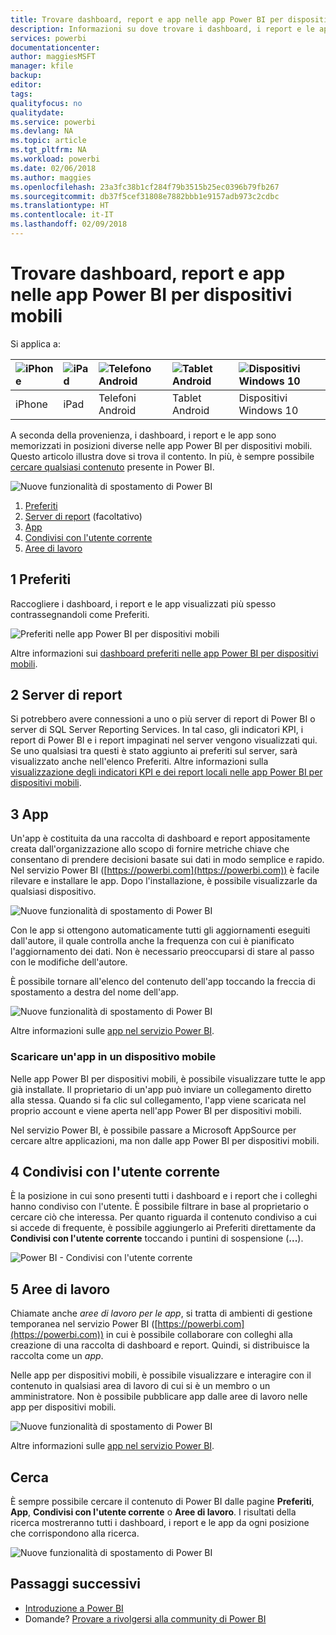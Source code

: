 ```yaml
---
title: Trovare dashboard, report e app nelle app Power BI per dispositivi mobili
description: Informazioni su dove trovare i dashboard, i report e le app nelle app Power BI per dispositivi mobili a seconda della loro provenienza.
services: powerbi
documentationcenter: 
author: maggiesMSFT
manager: kfile
backup: 
editor: 
tags: 
qualityfocus: no
qualitydate: 
ms.service: powerbi
ms.devlang: NA
ms.topic: article
ms.tgt_pltfrm: NA
ms.workload: powerbi
ms.date: 02/06/2018
ms.author: maggies
ms.openlocfilehash: 23a3fc38b1cf284f79b3515b25ec0396b79fb267
ms.sourcegitcommit: db37f5cef31808e7882bbb1e9157adb973c2cdbc
ms.translationtype: HT
ms.contentlocale: it-IT
ms.lasthandoff: 02/09/2018
---
```

# <a name="find-your-dashboards-reports-and-apps-in-the-power-bi-mobile-apps"></a>Trovare dashboard, report e app nelle app Power BI per dispositivi mobili
Si applica a:

| ![iPhone](media/mobile-apps-find-content-mobile-devices/iphone-logo-50-px.png) | ![iPad](media/mobile-apps-find-content-mobile-devices/ipad-logo-50-px.png) | ![Telefono Android](media/mobile-apps-find-content-mobile-devices/android-phone-logo-50-px.png) | ![Tablet Android](media/mobile-apps-find-content-mobile-devices/android-tablet-logo-50-px.png) | ![Dispositivi Windows 10](media/mobile-apps-find-content-mobile-devices/win-10-logo-50-px.png) |
|:--- |:--- |:--- |:--- |:--- |
| iPhone |iPad |Telefoni Android |Tablet Android |Dispositivi Windows 10 |

A seconda della provenienza, i dashboard, i report e le app sono memorizzati in posizioni diverse nelle app Power BI per dispositivi mobili. Questo articolo illustra dove si trova il contento. In più, è sempre possibile [cercare qualsiasi contenuto](mobile-apps-find-content-mobile-devices.md#search) presente in Power BI. 

![Nuove funzionalità di spostamento di Power BI](media/mobile-apps-find-content-mobile-devices/power-bi-mobile-find-content.png)

1. [Preferiti](mobile-apps-find-content-mobile-devices.md#1-favorites)
2. [Server di report](mobile-apps-find-content-mobile-devices.md#2-report-servers) (facoltativo)
3. [App](mobile-apps-find-content-mobile-devices.md#3-apps)
4. [Condivisi con l'utente corrente](mobile-apps-find-content-mobile-devices.md#4-shared-with-me)
5. [Aree di lavoro](mobile-apps-find-content-mobile-devices.md#5-workspaces)

## <a name="1-favorites"></a>1 Preferiti
Raccogliere i dashboard, i report e le app visualizzati più spesso contrassegnandoli come Preferiti. 

![Preferiti nelle app Power BI per dispositivi mobili](media/mobile-apps-find-content-mobile-devices/power-bi-android-favorites-reports.png)

Altre informazioni sui [dashboard preferiti nelle app Power BI per dispositivi mobili](mobile-apps-favorites.md).

## <a name="2-report-servers"></a>2 Server di report
Si potrebbero avere connessioni a uno o più server di report di Power BI o server di SQL Server Reporting Services. In tal caso, gli indicatori KPI, i report di Power BI e i report impaginati nel server vengono visualizzati qui. Se uno qualsiasi tra questi è stato aggiunto ai preferiti sul server, sarà visualizzato anche nell'elenco Preferiti. Altre informazioni sulla [visualizzazione degli indicatori KPI e dei report locali nelle app Power BI per dispositivi mobili](mobile-app-ssrs-kpis-mobile-on-premises-reports.md).

## <a name="3-apps"></a>3 App
Un'app è costituita da una raccolta di dashboard e report appositamente creata dall'organizzazione allo scopo di fornire metriche chiave che consentano di prendere decisioni basate sui dati in modo semplice e rapido. Nel servizio Power BI ([https://powerbi.com](https://powerbi.com)) è facile rilevare e installare le app. Dopo l'installazione, è possibile visualizzarle da qualsiasi dispositivo. 

![Nuove funzionalità di spostamento di Power BI](media/mobile-apps-find-content-mobile-devices/power-bi-apps-mobile-apps.png)

Con le app si ottengono automaticamente tutti gli aggiornamenti eseguiti dall'autore, il quale controlla anche la frequenza con cui è pianificato l'aggiornamento dei dati. Non è necessario preoccuparsi di stare al passo con le modifiche dell'autore.

È possibile tornare all'elenco del contenuto dell'app toccando la freccia di spostamento a destra del nome dell'app.

![Nuove funzionalità di spostamento di Power BI](media/mobile-apps-find-content-mobile-devices/power-bi-it-spend-app-android.png)

Altre informazioni sulle [app nel servizio Power BI](service-install-use-apps.md).

### <a name="get-an-app-on-a-mobile-device"></a>Scaricare un'app in un dispositivo mobile
Nelle app Power BI per dispositivi mobili, è possibile visualizzare tutte le app già installate. Il proprietario di un'app può inviare un collegamento diretto alla stessa. Quando si fa clic sul collegamento, l'app viene scaricata nel proprio account e viene aperta nell'app Power BI per dispositivi mobili. 

Nel servizio Power BI, è possibile passare a Microsoft AppSource per cercare altre applicazioni, ma non dalle app Power BI per dispositivi mobili. 

## <a name="4-shared-with-me"></a>4 Condivisi con l'utente corrente
È la posizione in cui sono presenti tutti i dashboard e i report che i colleghi hanno condiviso con l'utente. È possibile filtrare in base al proprietario o cercare ciò che interessa. Per quanto riguarda il contenuto condiviso a cui si accede di frequente, è possibile aggiungerlo ai Preferiti direttamente da **Condivisi con l'utente corrente** toccando i puntini di sospensione (**...**).

![Power BI - Condivisi con l'utente corrente](media/mobile-apps-find-content-mobile-devices/power-bi-android-shared-fave.png)

## <a name="5-workspaces"></a>5 Aree di lavoro
Chiamate anche *aree di lavoro per le app*, si tratta di ambienti di gestione temporanea nel servizio Power BI ([https://powerbi.com](https://powerbi.com)) in cui è possibile collaborare con colleghi alla creazione di una raccolta di dashboard e report. Quindi, si distribuisce la raccolta come un *app*. 

Nelle app per dispositivi mobili, è possibile visualizzare e interagire con il contenuto in qualsiasi area di lavoro di cui si è un membro o un amministratore. Non è possibile pubblicare app dalle aree di lavoro nelle app per dispositivi mobili.

![Nuove funzionalità di spostamento di Power BI](media/mobile-apps-find-content-mobile-devices/power-bi-mobile-workspaces-home-android.png)

Altre informazioni sulle [app nel servizio Power BI](service-install-use-apps.md).

## <a name="search"></a>Cerca
È sempre possibile cercare il contenuto di Power BI dalle pagine **Preferiti**, **App**, **Condivisi con l'utente corrente** o **Aree di lavoro**. I risultati della ricerca mostreranno tutti i dashboard, i report e le app da ogni posizione che corrispondono alla ricerca. 

![Nuove funzionalità di spostamento di Power BI](media/mobile-apps-find-content-mobile-devices/power-bi-mobile-search.png)

## <a name="next-steps"></a>Passaggi successivi
* [Introduzione a Power BI](service-get-started.md)
* Domande? [Provare a rivolgersi alla community di Power BI](http://community.powerbi.com/)

